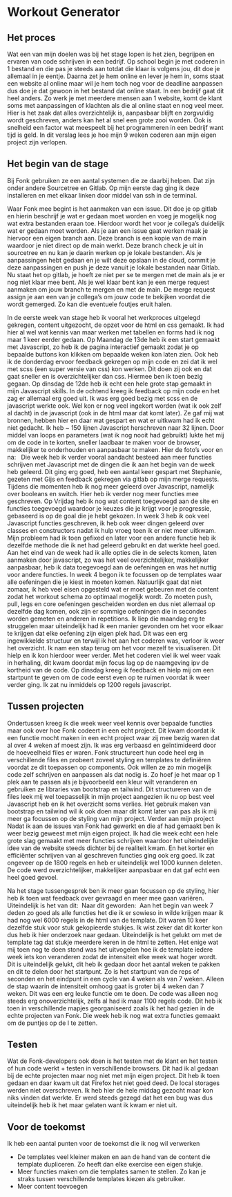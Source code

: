 # Workout Generator
## Het proces
Wat een van mijn doelen was bij het stage lopen is het zien, begrijpen en ervaren van code schrijven in een bedrijf. Op school begin je met coderen in 1 bestand en die pas je steeds aan totdat die klaar is volgens jou, dit doe je allemaal in je eentje. Daarna zet je hem online en lever je hem in, soms staat een website al online maar wil je hem toch nog voor de deadline aanpassen dus doe je dat gewoon in het bestand dat online staat. In een bedrijf gaat dit heel anders. Zo werk je met meerdere mensen aan 1 website, komt de klant soms met aanpassingen of klachten als die al online staat en nog veel meer. Hier is het zaak dat alles overzichtelijk is, aanpasbaar blijft en zorgvuldig wordt geschreven, anders kan het al snel een grote zooi worden. Ook is snelheid een factor wat meespeelt bij het programmeren in een bedrijf want tijd is geld. In dit verslag lees je hoe mijn 9 weken coderen aan mijn eigen project zijn verlopen. 

## Het begin van de stage
Bij Fonk gebruiken ze een aantal systemen die ze daarbij helpen. Dat zijn onder andere Sourcetree en Gitlab. Op mijn eerste dag ging ik deze installeren en met elkaar linken door middel van ssh in de terminal. 

Waar Fonk mee begint is het aanmaken van een issue. Dit doe je op gitlab en hierin beschrijf je wat er gedaan moet worden en voeg je mogelijk nog wat extra bestanden eraan toe. Hierdoor wordt het voor je collega’s duidelijk wat er gedaan moet worden. 
Als je aan een issue gaat werken maak je hiervoor een eigen branch aan. Deze branch is een kopie van de main waardoor je niet direct op de main werkt. Deze branch check je uit in sourcetree en nu kan je daarin werken op je lokale bestanden. Als je aanpassingen hebt gedaan en je wilt deze opslaan in de cloud, commit je deze aanpassingen en push je deze vanuit je lokale bestanden naar Gitlab. Nu staat het op gitlab, je hoeft ze niet per se te mergen met de main als je er nog niet klaar mee bent. 
Als je wel klaar bent kan je een merge request aanmaken om jouw branch te mergen en met de main. De merge request assign je aan een van je collega’s om jouw code te bekijken voordat die wordt gemerged. Zo kan die eventuele foutjes eruit halen.

In de eerste week van stage heb ik vooral het werkproces uitgelegd gekregen, content uitgezocht, de opzet voor de html en css gemaakt. Ik had hier al wel wat kennis van maar werken met tabellen en forms had ik nog maar 1 keer eerder gedaan. 
Op Maandag de 13de heb ik een start gemaakt met Javascript, zo heb ik de pagina interactief gemaakt zodat je op bepaalde buttons kon klikken om bepaalde weken kon laten zien. Ook heb ik de donderdag ervoor feedback gekregen op mijn code en zei dat ik wel met scss (een super versie van css) kon werken. Dit doen zij ook en dat gaat sneller en is overzichtelijker dan css. Hiermee ben ik toen bezig gegaan.
Op dinsdag de 12de heb ik echt een hele grote stap gemaakt in mijn Javascript skills. In de ochtend kreeg ik feedback op mijn code en het zag er allemaal erg goed uit. Ik was erg goed bezig met scss en de javascript werkte ook. Wel kon er nog veel ingekort worden (wat ik ook zelf al dacht) in de javascript (ook in de html maar dat komt later). Ze gaf mij wat bronnen, hebben hier en daar wat gespart en wat er uitkwam had ik echt niet gedacht. Ik heb ~ 150 lijnen Javascript herschreven naar 32 lijnen. Door middel van loops en parameters (wat ik nog nooit had gebruikt) lukte het mij om de code in te korten, sneller laadbaar te maken voor de browser, makkelijker te onderhouden en aanpasbaar te maken. Hier de foto’s voor en na:
<img src="">
<img src="">
Die week heb ik verder vooral aandacht besteed aan meer functies schrijven met Javascript met de dingen die ik aan het begin van de week heb geleerd. Dit ging erg goed, heb een aantal keer gespart met Stephanie, gezeten met Gijs en feedback gekregen via gitlab op mijn merge requests. Tijdens die momenten heb ik nog meer geleerd over Javascript, namelijk over booleans en switch. Hier heb ik verder nog meer functies mee geschreven. 
Op Vrijdag heb ik nog wat content toegevoegd aan de site en functies toegevoegd waardoor je keuzes die je krijgt voor je progressie, gebaseerd is op de goal die je hebt gekozen. 
In week 3 heb ik ook veel Javascript functies geschreven, ik heb ook weer dingen geleerd over classes en constructors nadat ik hulp vroeg toen ik er niet meer uitkwam. Mijn probleem had ik toen gefixed en later voor een andere functie heb ik dezelfde methode die ik net had geleerd gebruikt en dat werkte heel goed. Aan het eind van de week had ik alle opties die in de selects komen, laten aanmaken door javascript, zo was het veel overzichtelijker, makkelijker aanpasbaar, heb ik data toegevoegd aan de oefeningen en was het nuttig voor andere functies. 
In week 4 begon ik te focussen op de templates waar alle oefeningen die je kiest in moeten komen. Natuurlijk gaat dat niet zomaar, ik heb veel eisen opgesteld wat er moet gebeuren met de content zodat het workout schema zo optimaal mogelijk wordt. Zo moeten push, pull, legs en core oefeningen gescheiden worden en dus niet allemaal op dezelfde dag komen, ook zijn er sommige oefeningen die in secondes worden gemeten en anderen in repetitions. Ik liep die maandag erg te struggelen maar uiteindelijk had ik een manier gevonden om het voor elkaar te krijgen dat elke oefening zijn eigen plek had. Dit was een erg ingewikkelde structuur en terwijl ik het aan het coderen was, verloor ik weer het overzicht. Ik nam een stap terug om het voor mezelf te visualiseren. Dit hielp en ik kon hierdoor weer verder. Met het coderen viel ik wel weer vaak in herhaling, dit kwam doordat mijn focus lag op de naamgeving ipv de kortheid van de code. Op dinsdag kreeg ik feedback en hielp mij om een startpunt te geven om de code eerst even op te ruimen voordat ik weer verder ging. Ik zat nu inmiddels op 1200 regels javascript. 

## Tussen projecten
Ondertussen kreeg ik die week weer veel kennis over bepaalde functies maar ook over hoe Fonk codeert in een echt project. Dit kwam doordat ik een functie mocht maken in een echt project waar zij mee bezig waren dat al over 4 weken af moest zijn. Ik was erg verbaasd en geïntimideerd door de hoeveelheid files er waren. Fonk structureert hun code heel erg in verschillende files en probeert zoveel styling en templates te definiëren voordat ze dit toepassen op components. Ook willen ze zo min mogelijk code zelf schrijven en aanpassen als dat nodig is. Zo hoef je het maar op 1 plek aan te passen als je bijvoorbeeld een kleur wilt veranderen en gebruiken ze libraries van bootstrap en tailwind. Dit structureren van de files leek mij wel toepasselijk in mijn project aangezien ik nu op best veel Javascript heb en ik het overzicht soms verlies. Het gebruik maken van bootstrap en tailwind wil ik ook doen maar dit komt later van pas als ik mij meer ga focussen op de styling van mijn project. 
Verder aan mijn project
Nadat ik aan de issues van Fonk had gewerkt en die af had gemaakt ben ik weer bezig geweest met mijn eigen project. Ik had die week echt een hele grote slag gemaakt met meer functies schrijven waardoor het uiteindelijke idee van de website steeds dichter bij de realiteit kwam. En het korter en efficiënter schrijven van al geschreven functies ging ook erg goed. Ik zat ongeveer op de 1800 regels en heb er uiteindelijk wel 1000 kunnen deleten. De code werd overzichtelijker, makkelijker aanpasbaar en dat gaf echt een heel goed gevoel. 

Na het stage tussengesprek ben ik meer gaan focussen op de styling, hier heb ik toen wat feedback over gevraagd en meer mee gaan variëren. Uiteindelijk is het van dit:
<img src="">
Naar dit geworden:
<img src="">
Aan het begin van week 7 deden zo goed als alle functies het die ik er sowieso in wilde krijgen maar ik had nog wel 6000 regels in de html van de template. Dit waren 10 keer dezelfde stuk voor stuk gekopieerde stukjes. Ik wist zeker dat dit korter kon dus heb ik hier onderzoek naar gedaan. Uiteindelijk is het gelukt om met de template tag dat stukje meerdere keren in de html te zetten. Het enige wat mij toen nog te doen stond was het uitvogelen hoe ik de template iedere week iets kon veranderen zodat de intensiteit elke week wat hoger wordt. Dit is uiteindelijk gelukt, dit heb ik gedaan door het aantal weken te pakken en dit te delen door het startpunt. Zo is het startpunt van de reps of seconden en het eindpunt in een cycle van 4 weken als van 7 weken. Alleen de stap waarin de intensiteit omhoog gaat is groter bij 4 weken dan 7 weken. Dit was een erg leuke functie om te doen. De code was alleen nog steeds erg onoverzichtelijk, zelfs al had ik maar 1100 regels code. Dit heb ik toen in verschillende mapjes georganiseerd zoals ik het had gezien in de echte projecten van Fonk. Die week heb ik nog wat extra functies gemaakt om de puntjes op de I te zetten. 

## Testen
Wat de Fonk-developers ook doen is het testen met de klant en het testen of hun code werkt + testen in verschillende browsers. Dit had ik al gedaan bij de echte projecten maar nog niet met mijn eigen project. Dit heb ik toen gedaan en daar kwam uit dat Firefox het niet goed deed. De local storages werden niet overschreven. Ik heb hier de hele middag gezocht maar kon niks vinden dat werkte. Er werd steeds gezegd dat het een bug was dus uiteindelijk heb ik het maar gelaten want ik kwam er niet uit. 

## Voor de toekomst
Ik heb een aantal punten voor de toekomst die ik nog wil verwerken
- De templates veel kleiner maken en aan de hand van de content die template dupliceren. Zo heeft dan elke exercise een eigen stukje. 
- Meer functies maken om die templates samen te stellen. Zo kan je straks tussen verschillende templates kiezen als gebruiker.
- Meer content toevoegen

